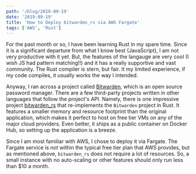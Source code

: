 ```yaml
---
path: '/blog/2019-09-19'
date: '2019-09-19'
title: 'How to Deploy bitwarden_rs via AWS Fargate'
tags: ['AWS', 'Rust']
---
```


For the past month or so, I have been learning Rust in my spare time. Since it is a significant departure from what I know best (JavaScript), I am not very productive with it yet. But, the features of the langauge are very cool (I _wish_ JS had pattern matching!!) and it has a really supportive and vast community. The Rust compiler is stern, but fair. It my limited experience, if my code compiles, it usually works the way I intended.

Anyway, I ran across a project called [Bitwarden](https://bitwarden.com/), which is an open source password manager. There are a few third-party projects written in other languages that follow the project's API. Namely, there is one impressive project [bitwarden_rs](https://github.com/dani-garcia/bitwarden_rs) that re-implements the `Bitwarden` project in Rust. It features a smaller memory and resource footprint than the original application, which makes it perfect to host on free tier VMs on any of the major cloud providers. Even better, it ships as a public container on Docker Hub, so setting up the application is a breeze.

Since I am most familiar with AWS, I chose to deploy it via Fargate. The Fargate service is _not_ within the typical free tier plan that AWS provides, but as mentioned above, `bitwarden_rs` does not require a lot of resources. So, a small instance with no auto-scaling or other features should only run less than \$10 a month.
